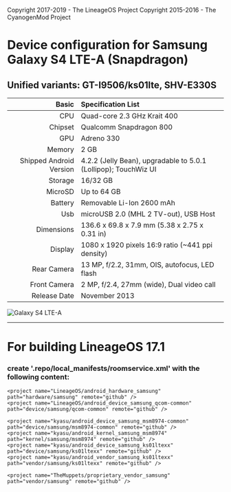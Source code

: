 Copyright 2017-2019 - The LineageOS Project
Copyright 2015-2016 - The CyanogenMod Project

# Device configuration for Samsung Galaxy S4 LTE-A (Snapdragon)
## Unified variants: GT-I9506/ks01lte, SHV-E330S

Basic   | Specification List
-------:|:-------------------------
CPU     | Quad-core 2.3 GHz Krait 400
Chipset | Qualcomm Snapdragon 800
GPU     | Adreno 330
Memory  | 2 GB
Shipped Android Version | 4.2.2 (Jelly Bean), upgradable to 5.0.1 (Lollipop); TouchWiz UI
Storage | 16/32 GB
MicroSD | Up to 64 GB
Battery | Removable Li-Ion 2600 mAh
Usb | microUSB 2.0 (MHL 2 TV-out), USB Host
Dimensions | 136.6 x 69.8 x 7.9 mm (5.38 x 2.75 x 0.31 in)
Display | 1080 x 1920 pixels 16:9 ratio (~441 ppi density)
Rear Camera  | 13 MP, f/2.2, 31mm, OIS, autofocus, LED flash
Front Camera | 2 MP, f/2.4, 27mm (wide), Dual video call
Release Date | November 2013

![Galaxy S4 LTE-A](http://xphone24.com/foto/samsung_galaxy_s4_lte+.png "Galaxy S4 LTE-A")

***

# For building LineageOS 17.1
### create '.repo/local_manifests/roomservice.xml' with the following content:


<?xml version="1.0" encoding="UTF-8"?>
  <manifest>

    <project name="LineageOS/android_hardware_samsung" path="hardware/samsung" remote="github" />
    <project name="LineageOS/android_device_samsung_qcom-common" path="device/samsung/qcom-common" remote="github" />

    <project name="kyasu/android_device_samsung_msm8974-common" path="device/samsung/msm8974-common" remote="github" />
    <project name="kyasu/android_kernel_samsung_msm8974" path="kernel/samsung/msm8974" remote="github" />
    <project name="kyasu/android_device_samsung_ks01ltexx" path="device/samsung/ks01ltexx" remote="github" />
    <project name="kyasu/android_vendor_samsung_ks01ltexx" path="vendor/samsung/ks01ltexx" remote="github" />

    <project name="TheMuppets/proprietary_vendor_samsung" path="vendor/samsung" remote="github" />

  </manifest>
